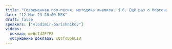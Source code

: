 ```yaml
---
title: "Современная поп-песня, методика анализа. Ч.6. Ещё раз о Моргенштерне, группе Little Big и немного о Шамане и старых военных песнях"
date: "12 Mar 23 20:00 MSK"
draft: false
speakers: ["vladimir-barishnikov"]
videos:
  доклад: me6sIdZFYP8
  обсуждение доклада: CQJfcUphLI8
---
```

